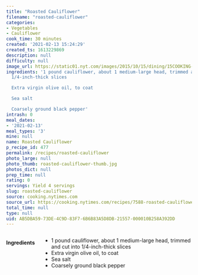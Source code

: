 ```yaml
---
title: "Roasted Cauliflower"
filename: "roasted-cauliflower"
categories:
- Vegetables
- Cauliflower
cook_time: 30 minutes
created: '2021-02-13 15:24:29'
created_ts: 1613229869
description: null
difficulty: null
image_url: https://static01.nyt.com/images/2015/10/15/dining/15COOKING-CAULIFLOWER1/15COOKING-CAULIFLOWER-articleLarge.jpg
ingredients: '1 pound cauliflower, about 1 medium-large head, trimmed and cut into
  1/4-inch-thick slices

  Extra virgin olive oil, to coat

  Sea salt

  Coarsely ground black pepper'
intrash: 0
meal_dates:
- '2021-02-13'
meal_types: '3'
mine: null
name: Roasted Cauliflower
p_recipe_id: 477
permalink: /recipes/roasted-cauliflower
photo_large: null
photo_thumb: roasted-cauliflower-thumb.jpg
photos_dict: null
prep_time: null
rating: 0
servings: Yield 4 servings
slug: roasted-cauliflower
source: cooking.nytimes.com
source_url: https://cooking.nytimes.com/recipes/7588-roasted-cauliflower?smid=ck-recipe-iOS-share
total_time: null
type: null
uid: AB5DBA59-73DE-4C9D-83F7-6B6B83A5D8DB-21557-000010B258A392DD
---
```

<div class="large-8 medium-7 columns" id="writeup">	</div><!-- #writeup -->
</div><!-- #row-one -->
<div class="row" id="row-two">	<div class="medium-4 small-5 columns" id="ingredients"><h4>Ingredients</h4><div class="box box-ingredients content"><ul>
<li>1 pound cauliflower, about 1 medium-large head, trimmed and cut into 1/4-inch-thick slices</li>
<li>Extra virgin olive oil, to coat</li>
<li>Sea salt</li>
<li>Coarsely ground black pepper</li>
</ul>
</div>	</div>	<div class="medium-6 small-7 columns" id="directions">	</div>